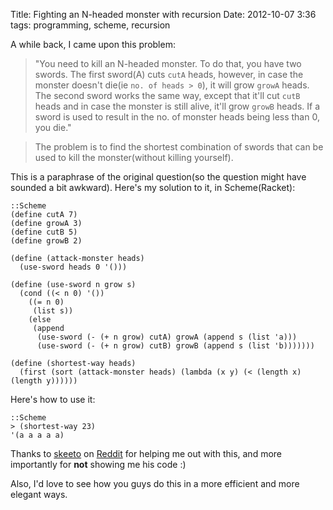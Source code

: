 Title: Fighting an N-headed monster with recursion
Date: 2012-10-07 3:36
tags: programming, scheme, recursion

A while back, I came upon this problem:

> "You need to kill an N-headed monster. To do that, you have two swords. The first sword(A) cuts `cutA` heads, however, in case the monster doesn't die(ie `no. of heads > 0`), it will grow `growA` heads. The second sword works the same way, except that it'll cut `cutB` heads and in case the monster is still alive, it'll grow `growB` heads. If a sword is used to result in the no. of monster heads being less than 0, you die."

> The problem is to find the shortest combination of swords that can be used to kill the monster(without killing yourself).

This is a paraphrase of the original question(so the question might have sounded a bit awkward). Here's my solution to it, in Scheme(Racket):

    ::Scheme
    (define cutA 7)
    (define growA 3)
    (define cutB 5)
    (define growB 2)

    (define (attack-monster heads)
      (use-sword heads 0 '()))

    (define (use-sword n grow s)
      (cond ((< n 0) '())
        ((= n 0)
         (list s))
        (else
         (append
          (use-sword (- (+ n grow) cutA) growA (append s (list 'a)))
          (use-sword (- (+ n grow) cutB) growB (append s (list 'b)))))))

    (define (shortest-way heads)
      (first (sort (attack-monster heads) (lambda (x y) (< (length x) (length y))))))

Here's how to use it:

    ::Scheme
    > (shortest-way 23)
    '(a a a a a)

Thanks to [skeeto][skeeto] on [Reddit][reddit_disc] for helping me out with this, and more importantly for **not** showing me his code :)

Also, I'd love to see how you guys do this in a more efficient and more elegant ways.

[skeeto]: http://www.reddit.com/user/skeeto
[reddit_disc]: http://www.reddit.com/r/scheme/comments/10zc9x/finding_shortest_link_from_within_a_recursive/

